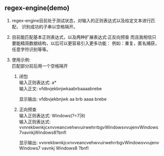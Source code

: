 regex-engine(demo)
-------------------------
1.  regex-engine目前处于测试状态，对输入的正则表达式以及给定文本进行匹配，
    识别成功的子串以空格隔开。
    
2.  目前能匹配基本正则表达式，以及两种扩展表达式:正反向预查
     而且我相信只要能精简数据结构，以后可以更容易引入更多功能：
     例如：重复，匿名捕获，任意字符识别等等。

3.  使用示例:  
    匹配部分前后用一个空格隔开  
    1. 闭包  
        输入正则表达式:  a*  
        输入正文: vfdbvjekbnjwkaabrbaaaabrebe  
        
        显示输出: vfdbvjekbnjwk aa brb aaaa brebe  
    
    2. 正向预查  
        输入正则表达式:  Windows(?=7|8)  
        输入正则表达式:  vvnrekbwnkjcxnvveancvehwvuirwehrrbgvWindowsvvujenvWindows7vavnkjWindows8?bnfl  
        
        显示输出: vvnrekbwnkjcxnvveancvehwvuirwehrrbgvWindowsvvujenv Windows7 vavnkj Windows8 ?bnfl  
    

